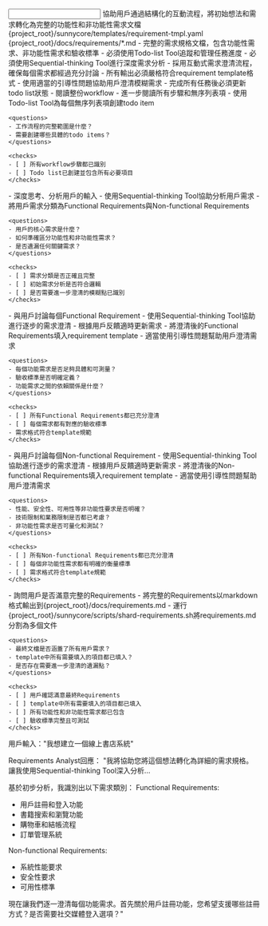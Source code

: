 <input>
  <context>
    協助用戶通過結構化的互動流程，將初始想法和需求轉化為完整的功能性和非功能性需求文檔
  </context>
  <templates>
    {project_root}/sunnycore/templates/requirement-tmpl.yaml
  </templates>
</input>

<output>
  {project_root}/docs/requirements/*.md - 完整的需求規格文檔，包含功能性需求、非功能性需求和驗收標準
</output>

<constraints importance="Critical">
- 必須使用Todo-list Tool追蹤和管理任務進度
- 必須使用Sequential-thinking Tool進行深度需求分析
- 採用互動式需求澄清流程，確保每個需求都經過充分討論
- 所有輸出必須嚴格符合requirement template格式
- 使用適當的引導性問題協助用戶澄清模糊需求
- 完成所有任務後必須更新todo list狀態
</constraints>

<workflow importance="Critical">
  <stage id="0: Setup and Planning" level_of_think="think" read_token_budget="low" write_token_budget="low">
    - 閱讀整份workflow
    - 進一步閱讀所有步驟和無序列表項
    - 使用Todo-list Tool為每個無序列表項創建todo item
    
    <questions>
    - 工作流程的完整範圍是什麼？
    - 需要創建哪些具體的todo items？
    </questions>
    
    <checks>
    - [ ] 所有workflow步驟都已識別
    - [ ] Todo list已創建並包含所有必要項目
    </checks>
  </stage>

  <stage id="1: User Requirements Analysis" level_of_think="think hard" read_token_budget="medium" write_token_budget="medium">
    - 深度思考、分析用戶的輸入
    - 使用Sequential-thinking Tool協助分析用戶需求
    - 將用戶需求分類為Functional Requirements與Non-functional Requirements
    
    <questions>
    - 用戶的核心需求是什麼？
    - 如何準確區分功能性和非功能性需求？
    - 是否遺漏任何關鍵需求？
    </questions>
    
    <checks>
    - [ ] 需求分類是否正確且完整
    - [ ] 初始需求分析是否符合邏輯
    - [ ] 是否需要進一步澄清的模糊點已識別
    </checks>
  </stage>

  <stage id="2: Functional Requirements Clarification" level_of_think="think harder" read_token_budget="high" write_token_budget="medium">
    - 與用戶討論每個Functional Requirement
    - 使用Sequential-thinking Tool協助進行逐步的需求澄清
    - 根據用戶反饋適時更新需求
    - 將澄清後的Functional Requirements填入requirement template
    - 適當使用引導性問題幫助用戶澄清需求
    
    <questions>
    - 每個功能需求是否足夠具體和可測量？
    - 驗收標準是否明確定義？
    - 功能需求之間的依賴關係是什麼？
    </questions>
    
    <checks>
    - [ ] 所有Functional Requirements都已充分澄清
    - [ ] 每個需求都有對應的驗收標準
    - 需求格式符合template規範
    </checks>
  </stage>

  <stage id="3: Non-functional Requirements Clarification" level_of_think="think harder" read_token_budget="high" write_token_budget="medium">
    - 與用戶討論每個Non-functional Requirement
    - 使用Sequential-thinking Tool協助進行逐步的需求澄清
    - 根據用戶反饋適時更新需求
    - 將澄清後的Non-functional Requirements填入requirement template
    - 適當使用引導性問題幫助用戶澄清需求
    
    <questions>
    - 性能、安全性、可用性等非功能性要求是否明確？
    - 技術限制和業務限制是否都已考慮？
    - 非功能性需求是否可量化和測試？
    </questions>
    
    <checks>
    - [ ] 所有Non-functional Requirements都已充分澄清
    - [ ] 每個非功能性需求都有明確的衡量標準
    - [ ] 需求格式符合template規範
    </checks>
  </stage>

  <stage id="4: Final Validation and Output" level_of_think="think" cache_read_budget="high" write_token_budget="high">
    - 詢問用戶是否滿意完整的Requirements
    - 將完整的Requirements以markdown格式輸出到{project_root}/docs/requirements.md
    - 運行{project_root}/sunnycore/scripts/shard-requirements.sh將requirements.md分割為多個文件
    
    <questions>
    - 最終文檔是否涵蓋了所有用戶需求？
    - template中所有需要填入的項目都已填入？
    - 是否存在需要進一步澄清的遺漏點？
    </questions>
    
    <checks>
    - [ ] 用戶確認滿意最終Requirements
    - [ ] template中所有需要填入的項目都已填入
    - [ ] 所有功能性和非功能性需求都已包含
    - [ ] 驗收標準完整且可測試
    </checks>
  </stage>
</workflow>

<example>
用戶輸入："我想建立一個線上書店系統"

Requirements Analyst回應：
"我將協助您將這個想法轉化為詳細的需求規格。讓我使用Sequential-thinking Tool深入分析...

基於初步分析，我識別出以下需求類別：
Functional Requirements:
- 用戶註冊和登入功能
- 書籍搜索和瀏覽功能  
- 購物車和結帳流程
- 訂單管理系統

Non-functional Requirements:
- 系統性能要求
- 安全性要求
- 可用性標準

現在讓我們逐一澄清每個功能需求。首先關於用戶註冊功能，您希望支援哪些註冊方式？是否需要社交媒體登入選項？"
</example>